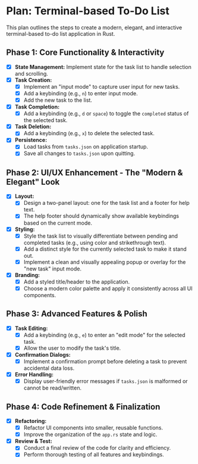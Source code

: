 # Plan: Terminal-based To-Do List

This plan outlines the steps to create a modern, elegant, and interactive terminal-based to-do list application in Rust.

## Phase 1: Core Functionality & Interactivity
- [x] **State Management:** Implement state for the task list to handle selection and scrolling.
- [x] **Task Creation:**
    - [x] Implement an "input mode" to capture user input for new tasks.
    - [x] Add a keybinding (e.g., `n`) to enter input mode.
    - [x] Add the new task to the list.
- [x] **Task Completion:**
    - [x] Add a keybinding (e.g., `d` or `space`) to toggle the `completed` status of the selected task.
- [x] **Task Deletion:**
    - [x] Add a keybinding (e.g., `x`) to delete the selected task.
- [x] **Persistence:**
    - [x] Load tasks from `tasks.json` on application startup.
    - [x] Save all changes to `tasks.json` upon quitting.

## Phase 2: UI/UX Enhancement - The "Modern & Elegant" Look
- [x] **Layout:**
    - [x] Design a two-panel layout: one for the task list and a footer for help text.
    - [x] The help footer should dynamically show available keybindings based on the current mode.
- [x] **Styling:**
    - [x] Style the task list to visually differentiate between pending and completed tasks (e.g., using color and strikethrough text).
    - [x] Add a distinct style for the currently selected task to make it stand out.
    - [x] Implement a clean and visually appealing popup or overlay for the "new task" input mode.
- [x] **Branding:**
    - [x] Add a styled title/header to the application.
    - [x] Choose a modern color palette and apply it consistently across all UI components.

## Phase 3: Advanced Features & Polish
- [x] **Task Editing:**
    - [x] Add a keybinding (e.g., `e`) to enter an "edit mode" for the selected task.
    - [x] Allow the user to modify the task's title.
- [x] **Confirmation Dialogs:**
    - [x] Implement a confirmation prompt before deleting a task to prevent accidental data loss.
- [x] **Error Handling:**
    - [x] Display user-friendly error messages if `tasks.json` is malformed or cannot be read/written.

## Phase 4: Code Refinement & Finalization
- [x] **Refactoring:**
    - [x] Refactor UI components into smaller, reusable functions.
    - [x] Improve the organization of the `app.rs` state and logic.
- [x] **Review & Test:**
    - [x] Conduct a final review of the code for clarity and efficiency.
    - [x] Perform thorough testing of all features and keybindings.

